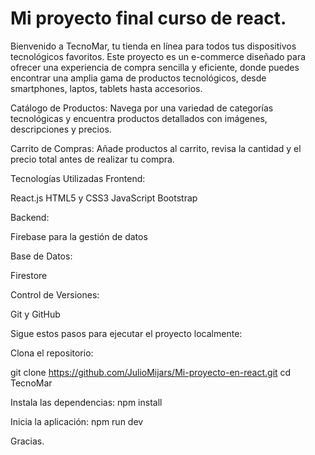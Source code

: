# Mi proyecto final curso de react.

Bienvenido a TecnoMar, tu tienda en línea para todos tus dispositivos tecnológicos favoritos. Este proyecto es un e-commerce diseñado para ofrecer una experiencia de compra sencilla y eficiente, donde puedes encontrar una amplia gama de productos tecnológicos, desde smartphones, laptos, tablets hasta accesorios.

Catálogo de Productos: Navega por una variedad de categorías tecnológicas y encuentra productos detallados con imágenes, descripciones y precios.

Carrito de Compras: Añade productos al carrito, revisa la cantidad y el precio total antes de realizar tu compra.

Tecnologías Utilizadas
Frontend:

React.js
HTML5 y CSS3
JavaScript
Bootstrap

Backend:

Firebase para la gestión de datos

Base de Datos:

Firestore

Control de Versiones:

Git y GitHub

Sigue estos pasos para ejecutar el proyecto localmente:

Clona el repositorio:

git clone https://github.com/JulioMijars/Mi-proyecto-en-react.git
cd TecnoMar

Instala las dependencias:
npm install

Inicia la aplicación:
npm run dev

Gracias.




